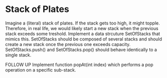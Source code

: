 # Stack of Plates

Imagine a (literal) stack of plates. If the stack gets too high, it might topple. 
Therefore, in real life, we would likely start a new stack when the previous stack exceeds some treshold.
Implement a data strcuture SetOfStacks that mimics this. SetOfStacks should be composed of several stacks and should create
a new stack once the previous one exceeds capacity. SetOfStacks.push() and SetOfStacks.pop() should behave identically to
a single stack.

FOLLOW UP
Implement function popAt(int index) which performs a pop operation on a specific sub-stack. 
